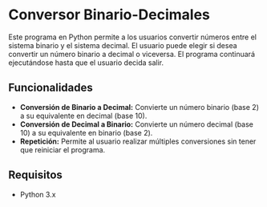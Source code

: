 # Conversor Binario-Decimales

Este programa en Python permite a los usuarios convertir números entre el sistema binario y el sistema decimal. El usuario puede elegir si desea convertir un número binario a decimal o viceversa. El programa continuará ejecutándose hasta que el usuario decida salir.

## Funcionalidades

- **Conversión de Binario a Decimal:** Convierte un número binario (base 2) a su equivalente en decimal (base 10).
- **Conversión de Decimal a Binario:** Convierte un número decimal (base 10) a su equivalente en binario (base 2).
- **Repetición:** Permite al usuario realizar múltiples conversiones sin tener que reiniciar el programa.

## Requisitos

- Python 3.x
